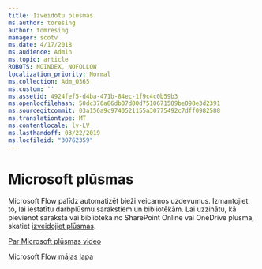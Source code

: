 ```yaml
---
title: Izveidotu plūsmas
ms.author: toresing
author: tomresing
manager: scotv
ms.date: 4/17/2018
ms.audience: Admin
ms.topic: article
ROBOTS: NOINDEX, NOFOLLOW
localization_priority: Normal
ms.collection: Adm_O365
ms.custom: ''
ms.assetid: 4924fef5-d4ba-471b-84ec-1f9c4c0b59b3
ms.openlocfilehash: 50dc376a86db07d80d7510671589be098e3d2391
ms.sourcegitcommit: 03a156a9c9740521155a30775492c7dff0982588
ms.translationtype: MT
ms.contentlocale: lv-LV
ms.lasthandoff: 03/22/2019
ms.locfileid: "30762359"
---
```

# <a name="microsoft-flow"></a>Microsoft plūsmas

Microsoft Flow palīdz automatizēt bieži veicamos uzdevumus. Izmantojiet to, lai iestatītu darbplūsmu sarakstiem un bibliotēkām. Lai uzzinātu, kā pievienot sarakstā vai bibliotēkā no SharePoint Online vai OneDrive plūsma, skatiet [izveidojiet plūsmas](https://go.microsoft.com/fwlink/?linkid=869408).
  
[Par Microsoft plūsmas video](https://go.microsoft.com/fwlink/?linkid=864641)
  
[Microsoft Flow mājas lapa](https://go.microsoft.com/fwlink/?linkid=864642)
  

